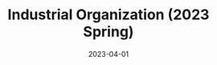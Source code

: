 ---
title: "Industrial Organization (2023 Spring)"
collection: teaching
type: "Graduate course"
permalink: /teaching/2023-spring-keio-grad-io
venue: "Keio University, Graduate School of Economics, Spring Semester"
date: 2023-04-01
location: "Tokyo, Japan"
---